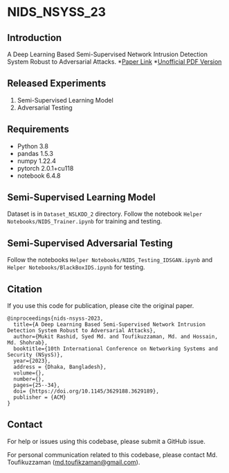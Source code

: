 # NIDS_NSYSS_23

## Introduction
A Deep Learning Based Semi-Supervised Network Intrusion Detection System Robust to Adversarial Attacks.
*[Paper Link](https://doi.org/10.1145/3629188.3629189)
*[Unofficial PDF Version](https://mshohrabhossain.buet.ac.bd/pub/23-NSysS-NIDS-Camera.pdf)
## Released Experiments
1. Semi-Supervised Learning Model
2. Adversarial Testing
## Requirements 
* Python 3.8
* pandas 1.5.3
* numpy 1.22.4
* pytorch 2.0.1+cu118
* notebook 6.4.8
## Semi-Supervised Learning Model
Dataset is in `Dataset_NSLKDD_2` directory.
Follow the notebook `Helper Notebooks/NIDS_Trainer.ipynb` for training and testing.
## Semi-Supervised Adversarial Testing
Follow the notebooks `Helper Notebooks/NIDS_Testing_IDSGAN.ipynb` and `Helper Notebooks/BlackBoxIDS.ipynb` for testing.
## Citation
If you use this code for publication, please cite the original paper.
```
@inproceedings{nids-nsyss-2023,
  title={A Deep Learning Based Semi-Supervised Network Intrusion Detection System Robust to Adversarial Attacks},
  author={Mukit Rashid, Syed Md. and Toufikuzzaman, Md. and Hossain, Md. Shohrab},
  booktitle={10th International Conference on Networking Systems and Security (NSysS)},
  year={2023},
  address = {Dhaka, Bangladesh},
  volume={},
  number={},
  pages={25--34},
  doi= {https://doi.org/10.1145/3629188.3629189},
  publisher = {ACM}
}
```

## Contact
For help or issues using this codebase, please submit a GitHub issue.

For personal communication related to this codebase, please contact Md. Toufikuzzaman (md.toufikzaman@gmail.com).
